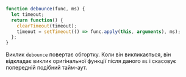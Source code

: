 ```js demo
function debounce(func, ms) {
  let timeout;
  return function() {
    clearTimeout(timeout);
    timeout = setTimeout(() => func.apply(this, arguments), ms);
  };
}

```

Виклик `debounce` повертає обгортку. Коли він викликається, він відкладає виклик оригінальної функції після даного `ms` і скасовує попередній подібний тайм-аут.

